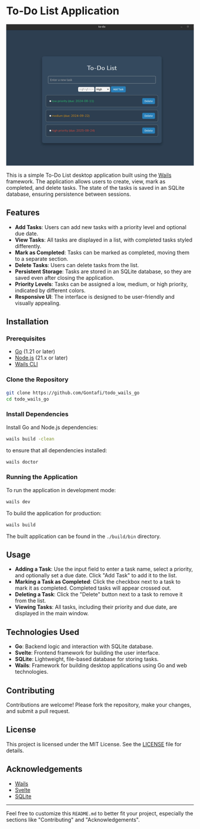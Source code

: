# To-Do List Application

![app](./app.jpg)

This is a simple To-Do List desktop application built using the [Wails](https://wails.io/) framework. The application allows users to create, view, mark as completed, and delete tasks. The state of the tasks is saved in an SQLite database, ensuring persistence between sessions.

## Features

- **Add Tasks**: Users can add new tasks with a priority level and optional due date.
- **View Tasks**: All tasks are displayed in a list, with completed tasks styled differently.
- **Mark as Completed**: Tasks can be marked as completed, moving them to a separate section.
- **Delete Tasks**: Users can delete tasks from the list.
- **Persistent Storage**: Tasks are stored in an SQLite database, so they are saved even after closing the application.
- **Priority Levels**: Tasks can be assigned a low, medium, or high priority, indicated by different colors.
- **Responsive UI**: The interface is designed to be user-friendly and visually appealing.

## Installation

### Prerequisites

- [Go](https://golang.org/dl/) (1.21 or later)
- [Node.js](https://nodejs.org/) (21.x or later)
- [Wails CLI](https://wails.io/docs/gettingstarted/installation)

### Clone the Repository

```bash
git clone https://github.com/Gontafi/todo_wails_go
cd todo_wails_go
```

### Install Dependencies

Install Go and Node.js dependencies:

```bash
wails build -clean
```

to ensure that all dependencies installed:

```bash
wails doctor
```
### Running the Application

To run the application in development mode:

```bash
wails dev
```

To build the application for production:

```bash
wails build
```

The built application can be found in the `./build/bin` directory.

## Usage

- **Adding a Task**: Use the input field to enter a task name, select a priority, and optionally set a due date. Click "Add Task" to add it to the list.
- **Marking a Task as Completed**: Click the checkbox next to a task to mark it as completed. Completed tasks will appear crossed out.
- **Deleting a Task**: Click the "Delete" button next to a task to remove it from the list.
- **Viewing Tasks**: All tasks, including their priority and due date, are displayed in the main window.

## Technologies Used

- **Go**: Backend logic and interaction with SQLite database.
- **Svelte**: Frontend framework for building the user interface.
- **SQLite**: Lightweight, file-based database for storing tasks.
- **Wails**: Framework for building desktop applications using Go and web technologies.

## Contributing

Contributions are welcome! Please fork the repository, make your changes, and submit a pull request.

## License

This project is licensed under the MIT License. See the [LICENSE](LICENSE) file for details.

## Acknowledgements

- [Wails](https://wails.io/)
- [Svelte](https://svelte.dev/)
- [SQLite](https://www.sqlite.org/index.html)

---

Feel free to customize this `README.md` to better fit your project, especially the sections like "Contributing" and "Acknowledgements".